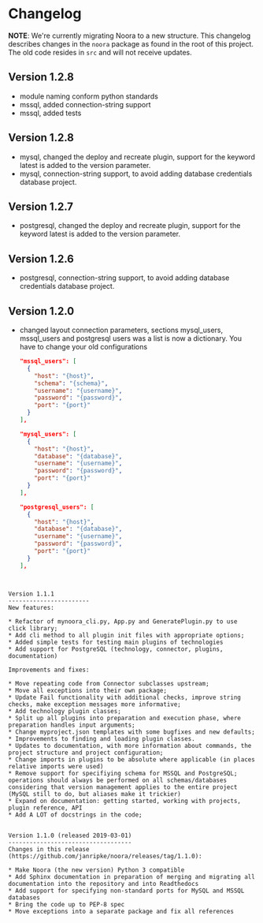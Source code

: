Changelog
=========

**NOTE**: We're currently migrating Noora to a new structure. This changelog describes changes in the `noora` package as found in the root of this project. The old code resides in `src` and will not receive updates.

Version 1.2.8
-------------
* module naming conform python standards
* mssql, added connection-string support
* mssql, added tests

Version 1.2.8
-------------
* mysql, changed the deploy and recreate plugin, support for the keyword latest is added to the version parameter.
* mysql, connection-string support, to avoid adding database credentials database project.

Version 1.2.7
-------------
* postgresql, changed the deploy and recreate plugin, support for the keyword latest is added to the version parameter.

Version 1.2.6
-------------
* postgresql, connection-string support, to avoid adding database credentials database project.


Version 1.2.0 
-------------
* changed layout connection parameters, sections mysql_users, mssql_users and postgresql users
  was a list is now a dictionary. You have to change your old configurations
  ```json
  "mssql_users": [
    {
      "host": "{host}",
      "schema": "{schema}",
      "username": "{username}",
      "password": "{password}",
      "port": "{port}"
    }
  ],
  
  "mysql_users": [
    {
      "host": "{host}",
      "database": "{database}",
      "username": "{username}",
      "password": "{password}",
      "port": "{port}"
    }
  ],
  
  "postgresql_users": [
    {
      "host": "{host}",
      "database": "{database}",
      "username": "{username}",
      "password": "{password}",
      "port": "{port}"
    }
  ],
```


Version 1.1.1
-----------------------
New features:

* Refactor of mynoora_cli.py, App.py and GeneratePlugin.py to use click library;
* Add cli method to all plugin init files with appropriate options;
* Added simple tests for testing main plugins of technologies
* Add support for PostgreSQL (technology, connector, plugins, documentation)

Improvements and fixes:

* Move repeating code from Connector subclasses upstream;
* Move all exceptions into their own package;
* Update Fail functionality with additional checks, improve string checks, make exception messages more informative;
* Add technology plugin classes;
* Split up all plugins into preparation and execution phase, where preparation handles input arguments;
* Change myproject.json templates with some bugfixes and new defaults;
* Improvements to finding and loading plugin classes.
* Updates to documentation, with more information about commands, the project structure and project configuration;
* Change imports in plugins to be absolute where applicable (in places relative imports were used)
* Remove support for specifiying schema for MSSQL and PostgreSQL; operations should always be performed on all schemas/databases considering that version management applies to the entire project (MySQL still to do, but aliases make it trickier)
* Expand on documentation: getting started, working with projects, plugin reference, API
* Add A LOT of docstrings in the code;


Version 1.1.0 (released 2019-03-01)
-----------------------------------
Changes in this release (https://github.com/janripke/noora/releases/tag/1.1.0):

* Make Noora (the new version) Python 3 compatible
* Add Sphinx documentation in preparation of merging and migrating all documentation into the repository and into Readthedocs
* Add support for specifying non-standard ports for MySQL and MSSQL databases
* Bring the code up to PEP-8 spec
* Move exceptions into a separate package and fix all references